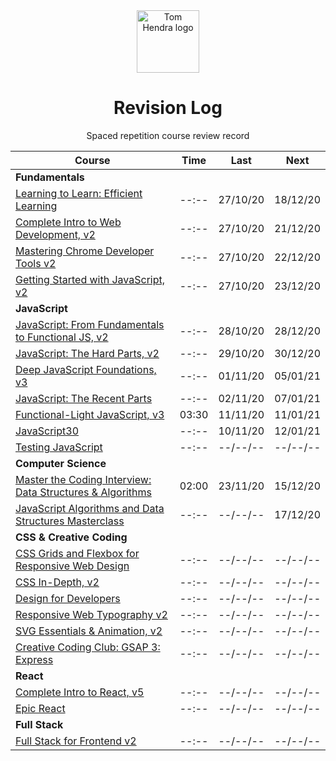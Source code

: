 <div align=center>
<img alt="Tom Hendra logo" src="https://res.cloudinary.com/tomhendra/image/upload/v1567091669/tomhendra-logo/tomhendra-logo-round-1024.png" width="100" />
<h1>Revision Log</h1>
<p>Spaced repetition course review record</p>
</div>

| Course                                                                                                                   | Time  | Last     | Next     |
| ------------------------------------------------------------------------------------------------------------------------ | ----- | -------- | -------- |
| **Fundamentals**                                                                                                         |       |          |          |
| [Learning to Learn: Efficient Learning](10-learning-to-learn)                                                            | --:-- | 27/10/20 | 18/12/20 |
| [Complete Intro to Web Development, v2](14-fem-beginner/1-complete-intro-to-web-development-v2)                          | --:-- | 27/10/20 | 21/12/20 |
| [Mastering Chrome Developer Tools v2](14-fem-beginner/5-mastering-chrome-developer-tools-v2)                             | --:-- | 27/10/20 | 22/12/20 |
| [Getting Started with JavaScript, v2](14-fem-beginner/2-getting-started-with-javascript-v2)                              | --:-- | 27/10/20 | 23/12/20 |
| **JavaScript**                                                                                                           |       |          |          |
| [JavaScript: From Fundamentals to Functional JS, v2](14-fem-beginner/4-javascript-from-fundamentals-to-functional-js-v2) | --:-- | 28/10/20 | 28/12/20 |
| [JavaScript: The Hard Parts, v2](15-fem-professional/1-javascript-the-hard-parts-v2)                                     | --:-- | 29/10/20 | 30/12/20 |
| [Deep JavaScript Foundations, v3](15-fem-professional/2-deep-javascript-foundations-v3)                                  | --:-- | 01/11/20 | 05/01/21 |
| [JavaScript: The Recent Parts](15-fem-professional/3-javascript-the-recent-parts)                                        | --:-- | 02/11/20 | 07/01/21 |
| [Functional-Light JavaScript, v3](15-fem-professional/5-functional-light-javascript-v3)                                  | 03:30 | 11/11/20 | 11/01/21 |
| [JavaScript30](18-javascript30)                                                                                          | --:-- | 10/11/20 | 12/01/21 |
| [Testing JavaScript](19-testing-javascript)                                                                              | --:-- | --/--/-- | --/--/-- |
| **Computer Science**                                                                                                     |       |          |          |
| [Master the Coding Interview: Data Structures & Algorithms](11-master-the-coding-interview)                              | 02:00 | 23/11/20 | 15/12/20 |
| [JavaScript Algorithms and Data Structures Masterclass](3-algorithms-and-data-structures)                                | --:-- | --/--/-- | 17/12/20 |
| **CSS & Creative Coding**                                                                                                |       |          |          |
| [CSS Grids and Flexbox for Responsive Web Design](14-fem-beginner/3-css-grids-and-flexbox-for-responsive-web-design)     | --:-- | --/--/-- | --/--/-- |
| [CSS In-Depth, v2](15-fem-professional/6-css-in-depth-v2)                                                                | --:-- | --/--/-- | --/--/-- |
| [Design for Developers](16-fem-design-to-code/1-design-for-developers)                                                   | --:-- | --/--/-- | --/--/-- |
| [Responsive Web Typography v2](16-fem-design-to-code/2-responsive-web-typography-v2)                                     | --:-- | --/--/-- | --/--/-- |
| [SVG Essentials & Animation, v2](16-fem-design-to-code/3-svg-essentials-and-animation-v2)                                | --:-- | --/--/-- | --/--/-- |
| [Creative Coding Club: GSAP 3: Express](17-ccc-gsap-3/1-express)                                                         | --:-- | --/--/-- | --/--/-- |
| **React**                                                                                                                |       |          |          |
| [Complete Intro to React, v5](15-fem-professional)                                                                       | --:-- | --/--/-- | --/--/-- |
| [Epic React](20-epic-react)                                                                                              | --:-- | --/--/-- | --/--/-- |
| **Full Stack**                                                                                                           |       |          |          |
| [Full Stack for Frontend v2](15-fem-professional/7-full-stack-for-front-end-engineers-v2)                                | --:-- | --/--/-- | --/--/-- |

